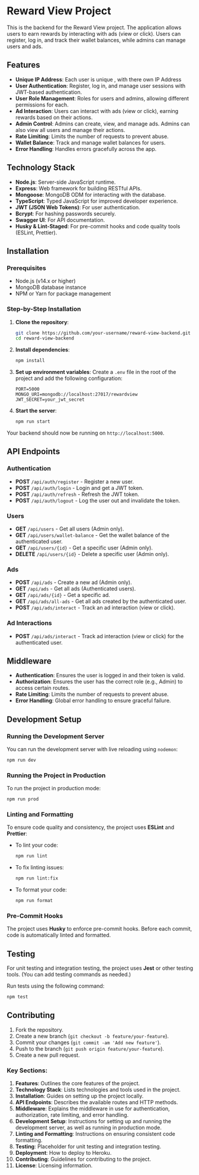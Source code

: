 
# Reward View Project

This is the backend for the Reward View project. The application allows users to earn rewards by interacting with ads (view or click). Users can register, log in, and track their wallet balances, while admins can manage users and ads.

## Features

- **Unique IP Address**: Each user is unique , with there own IP Address
- **User Authentication**: Register, log in, and manage user sessions with JWT-based authentication.
- **User Role Management**: Roles for users and admins, allowing different permissions for each.
- **Ad Interaction**: Users can interact with ads (view or click), earning rewards based on their actions.
- **Admin Control**: Admins can create, view, and manage ads. Admins can also view all users and manage their actions.
- **Rate Limiting**: Limits the number of requests to prevent abuse.
- **Wallet Balance**: Track and manage wallet balances for users.
- **Error Handling**: Handles errors gracefully across the app.

## Technology Stack

- **Node.js**: Server-side JavaScript runtime.
- **Express**: Web framework for building RESTful APIs.
- **Mongoose**: MongoDB ODM for interacting with the database.
- **TypeScript**: Typed JavaScript for improved developer experience.
- **JWT (JSON Web Tokens)**: For user authentication.
- **Bcrypt**: For hashing passwords securely.
- **Swagger UI**: For API documentation.
- **Husky & Lint-Staged**: For pre-commit hooks and code quality tools (ESLint, Prettier).

## Installation

### Prerequisites

- Node.js (v14.x or higher)
- MongoDB database instance
- NPM or Yarn for package management

### Step-by-Step Installation

1. **Clone the repository**:
    ```bash
    git clone https://github.com/your-username/reward-view-backend.git
    cd reward-view-backend
    ```

2. **Install dependencies**:
    ```bash
    npm install
    ```

3. **Set up environment variables**: Create a `.env` file in the root of the project and add the following configuration:
    ```env
    PORT=5000
    MONGO_URI=mongodb://localhost:27017/rewardview
    JWT_SECRET=your_jwt_secret
    ```

4. **Start the server**:
    ```bash
    npm run start
    ```

Your backend should now be running on `http://localhost:5000`.

## API Endpoints

### Authentication

- **POST** `/api/auth/register` - Register a new user.
- **POST** `/api/auth/login` - Login and get a JWT token.
- **POST** `/api/auth/refresh` - Refresh the JWT token.
- **POST** `/api/auth/logout` - Log the user out and invalidate the token.

### Users

- **GET** `/api/users` - Get all users (Admin only).
- **GET** `/api/users/wallet-balance` - Get the wallet balance of the authenticated user.
- **GET** `/api/users/{id}` - Get a specific user (Admin only).
- **DELETE** `/api/users/{id}` - Delete a specific user (Admin only).

### Ads

- **POST** `/api/ads` - Create a new ad (Admin only).
- **GET** `/api/ads` - Get all ads (Authenticated users).
- **GET** `/api/ads/{id}` - Get a specific ad.
- **GET** `/api/ads/all-ads` - Get all ads created by the authenticated user.
- **POST** `/api/ads/interact` - Track an ad interaction (view or click).

### Ad Interactions

- **POST** `/api/ads/interact` - Track ad interaction (view or click) for the authenticated user.

## Middleware

- **Authentication**: Ensures the user is logged in and their token is valid.
- **Authorization**: Ensures the user has the correct role (e.g., Admin) to access certain routes.
- **Rate Limiting**: Limits the number of requests to prevent abuse.
- **Error Handling**: Global error handling to ensure graceful failure.

## Development Setup

### Running the Development Server

You can run the development server with live reloading using `nodemon`:

```bash
npm run dev
```

### Running the Project in Production

To run the project in production mode:

```bash
npm run prod
```

### Linting and Formatting

To ensure code quality and consistency, the project uses **ESLint** and **Prettier**:

- To lint your code:
    ```bash
    npm run lint
    ```

- To fix linting issues:
    ```bash
    npm run lint:fix
    ```

- To format your code:
    ```bash
    npm run format
    ```

### Pre-Commit Hooks

The project uses **Husky** to enforce pre-commit hooks. Before each commit, code is automatically linted and formatted.

## Testing

For unit testing and integration testing, the project uses **Jest** or other testing tools. (You can add testing commands as needed.)

Run tests using the following command:

```bash
npm test
```


## Contributing

1. Fork the repository.
2. Create a new branch (`git checkout -b feature/your-feature`).
3. Commit your changes (`git commit -am 'Add new feature'`).
4. Push to the branch (`git push origin feature/your-feature`).
5. Create a new pull request.


### Key Sections:
1. **Features**: Outlines the core features of the project.
2. **Technology Stack**: Lists technologies and tools used in the project.
3. **Installation**: Guides on setting up the project locally.
4. **API Endpoints**: Describes the available routes and HTTP methods.
5. **Middleware**: Explains the middleware in use for authentication, authorization, rate limiting, and error handling.
6. **Development Setup**: Instructions for setting up and running the development server, as well as running in production mode.
7. **Linting and Formatting**: Instructions on ensuring consistent code formatting.
8. **Testing**: Placeholder for unit testing and integration testing.
9. **Deployment**: How to deploy to Heroku.
10. **Contributing**: Guidelines for contributing to the project.
11. **License**: Licensing information.

